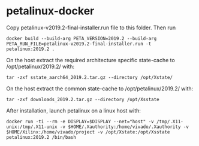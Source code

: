 # petalinux-docker

Copy petalinux-v2019.2-final-installer.run file to this folder. Then run

`docker build --build-arg PETA_VERSION=2019.2 --build-arg PETA_RUN_FILE=petalinux-v2019.2-final-installer.run -t petalinux:2019.2 .`

On the host extract the required architecture specific state-cache to /opt/petalinux/2019.2/ with:

`tar -zxf sstate_aarch64_2019.2.tar.gz --directory /opt/Xstate/`

On the host extract the common state-cache to /opt/petalinux/2019.2/ with:

`tar -zxf downloads_2019.2.tar.gz --directory /opt/Xsstate`

After installation, launch petalinux on a linux host with:

`docker run -ti --rm -e DISPLAY=$DISPLAY --net="host" -v /tmp/.X11-unix:/tmp/.X11-unix -v $HOME/.Xauthority:/home/vivado/.Xauthority -v $HOME/Xilinx:/home/vivado/project -v /opt/Xstate:/opt/Xsstate petalinux:2019.2 /bin/bash`
